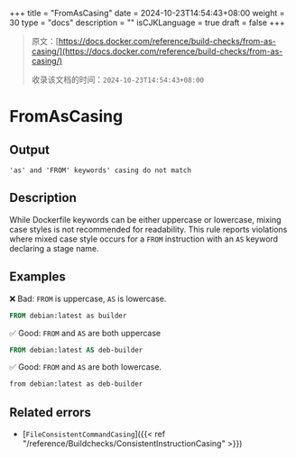 +++
title = "FromAsCasing"
date = 2024-10-23T14:54:43+08:00
weight = 30
type = "docs"
description = ""
isCJKLanguage = true
draft = false
+++

> 原文：[https://docs.docker.com/reference/build-checks/from-as-casing/](https://docs.docker.com/reference/build-checks/from-as-casing/)
>
> 收录该文档的时间：`2024-10-23T14:54:43+08:00`

# FromAsCasing

## Output



```text
'as' and 'FROM' keywords' casing do not match
```

## Description

While Dockerfile keywords can be either uppercase or lowercase, mixing case styles is not recommended for readability. This rule reports violations where mixed case style occurs for a `FROM` instruction with an `AS` keyword declaring a stage name.

## Examples

❌ Bad: `FROM` is uppercase, `AS` is lowercase.



```dockerfile
FROM debian:latest as builder
```

✅ Good: `FROM` and `AS` are both uppercase



```dockerfile
FROM debian:latest AS deb-builder
```

✅ Good: `FROM` and `AS` are both lowercase.



```dockerfile
from debian:latest as deb-builder
```

## Related errors

- [`FileConsistentCommandCasing`]({{< ref "/reference/Buildchecks/ConsistentInstructionCasing" >}})
